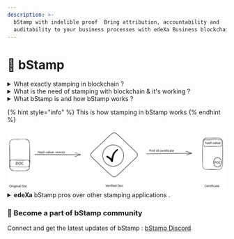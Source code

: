 ```yaml
---
description: >-
  bStamp with indelible proof  Bring attribution, accountability and
  auditability to your business processes with edeXa Business blockchain.
---
```


# 📝 bStamp

<details>

<summary>What exactly stamping in blockchain ?</summary>

Blockchain technology has revolutionized the way we store and transfer data. It has enabled us to securely store and transfer data without the need for a third-party intermediary. This is why blockchain-based stamping is becoming increasingly popular.

Stamping with blockchain allows users to securely timestamp documents, contracts, and other digital assets on the blockchain. This ensures that these documents are immutable and can be verified by anyone at any time. It also provides an extra layer of security as it prevents tampering or unauthorized access to the documents.

In addition, stamping with blockchain also helps in reducing costs associated with document storage and verification as it eliminates the need for third-party intermediaries. This makes it an attractive option for businesses looking to reduce their overhead costs while still ensuring secure document storage and verification.

</details>

<details>

<summary>What is the need of stamping with blockchain &#x26; it's working ?</summary>

Blockchain-based Time-stamping is the process of recording data on a blockchain to prove that it existed at a specific date and time.

Blockchain-based Time-stamping services are an innovative way for businesses to provide proof of existence for their documents. It is also used by organizations for tracking legal contracts, patents, and other vital records.

A timestamp record is a digital signature of the sender or receiver on a document, which can be verified against **PKI**(Public key infrastructure).

Blockchain based time stamping is a system to verify data and assign a time or date of creation for digital documents or events.\
&#x20;         In the simplest form, the timestamp is a string of characters that uniquely identifies the document or event and indicates when it was created.

Blockchains are decentralized systems that record data in blocks on a ledger. The blocks contain information on transactions between users on the blockchain platform. \
Each block must have a unique identifier. The hash function provides this identifier by converting an input value to an output value with a fixed number of digits or bits.

</details>

<details>

<summary>What bStamp is and how bStamp works ?</summary>

Stamping in blockchain refers to the process of permanently recording data onto the blockchain in a way that proves that the data existed at a particular point in time. This is often done through the use of a cryptographic hash function, which takes in the data and produces a fixed-size output that is unique to that specific data.

The process of stamping involves adding the hash of the data to a block, which is then added to the blockchain. Once added, the hash becomes part of the immutable blockchain ledger and serves as proof that the data existed at the time it was stamped. This makes it impossible to alter or delete the data without also changing the hash, which would be detectable and invalidate the proof of existence.



* The user creates or inputs data through his device. The data is hashed using a cryptographic algorithm to create a unique identifier for the data.

<!---->

* The hashed data is then combined with other transaction data to create a block and the block is broadcasted to the blockchain network.
* Nodes on the network validate the block and the data within it using consensus mechanisms, such as Proof of Work (PoW) or Proof of Stake (PoS).
* Once the block is validated, it is added to the blockchain and becomes part of the immutable ledger.
* The hash of the data can now be used as a reference or proof of existence, as it is tied to the specific block and time it was added to the blockchain.



</details>

{% hint style="info" %}
This is how stamping in bStamp works
{% endhint %}

<img src="../../.gitbook/assets/file.excalidraw.svg" alt="" class="gitbook-drawing">

<details>

<summary><strong>edeXa</strong> bStamp pros over other stamping applications .</summary>

* They are more **reliable** and **secure**, as they cannot be changed or removed once published to the **ledger**.&#x20;
* Blockchain is decentralized, which minimizes the possibility of **tampering** by any one party.&#x20;
* Timestamps can be viewed entirely transparently if desired.

</details>

### 🖖 Become a part of bStamp community

Connect and get the latest updates of bStamp : [bStamp Discord](https://discord.gg/mzqgaUz6)
